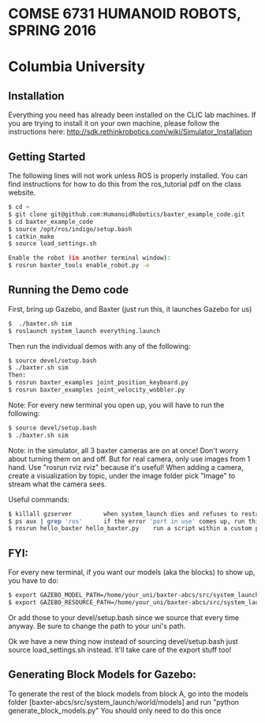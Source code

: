 # COMSE 6731 HUMANOID ROBOTS, SPRING 2016
# Columbia University


## Installation
Everything you need has already been installed on the CLIC lab machines.  If you are trying to install it on your own machine, please follow the instructions here:
http://sdk.rethinkrobotics.com/wiki/Simulator_Installation

## Getting Started

The following lines will not work unless ROS is properly installed.  You can find instructions for how to do this from the ros_tutorial pdf on the class website.

```bash
$ cd ~
$ git clone git@github.com:HumanoidRobotics/baxter_example_code.git
$ cd baxter_example_code
$ source /opt/ros/indigo/setup.bash
$ catkin_make
$ source load_settings.sh

Enable the robot (in another terminal window):
$ rosrun baxter_tools enable_robot.py -e
```

## Running the Demo code
First, bring up Gazebo, and Baxter
(just run this, it launches Gazebo for us)
```bash
$  ./baxter.sh sim
$ roslaunch system_launch everything.launch
```

Then run the individual demos with any of the following:
```bash
$ source devel/setup.bash
$ ./baxter.sh sim
Then:
$ rosrun baxter_examples joint_position_keyboard.py
$ rosrun baxter_examples joint_velocity_wobbler.py
```

Note: For every new terminal you open up, you will have to run the following:
```bash
$ source devel/setup.bash
$ ./baxter.sh sim
```
Note: in the simulator, all 3 baxter cameras are on at once! Don't worry about turning them on and off. But for real camera, only use images from 1 hand.
Use "rosrun rviz rviz" because it's useful! When adding a camera, create a visualization by topic, under the image folder pick "Image" to stream what the camera sees. 

Useful commands: 
```bash
$ killall gzserver         when system_launch dies and refuses to restart
$ ps aux | grep 'ros'      if the error 'port in use' comes up, run this to make sure no leftover ros processes, if there are any 'kill_all_ros.sh' should solve the problem
$ rosrun hello_baxter hello_baxter.py    run a script within a custom package 
```

## FYI:
For every new terminal, if you want our models (aka the blocks) to show up, you have to do:
```bash
$ export GAZEBO_MODEL_PATH=/home/your_uni/baxter-abcs/src/system_launch/world/models
$ export GAZEBO_RESOURCE_PATH=/home/your_uni/baxter-abcs/src/system_launch/world/models
```
Or add those to your devel/setup.bash since we source that every time anyway. Be sure to change the path to your uni's path.

Ok we have a new thing now instead of sourcing devel/setup.bash just source load_settings.sh instead. it'll take care of the export stuff too!

## Generating Block Models for Gazebo:
To generate the rest of the block models from block A, go into the models folder [baxter-abcs/src/system_launch/world/models] and run "python generate_block_models.py" You should only need to do this once


